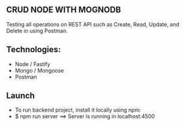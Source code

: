 ## CRUD NODE WITH MOGNODB
Testing all operations on REST API such as Create, Read, Update, and Delete in using Postman. 

## Technologies:
* Node / Fastify
* Mongo / Mongoose
* Postman

## Launch
* To run backend project, install it locally using npm:
* $ npm run server  ==>  Server is running in localhost:4500
